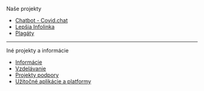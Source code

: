 Naše projekty

* [Chatbot - Covid.chat](Chatbot---Covid.chat)
* [Lepšia Infolinka](Lepšia-Infolinka)
* [Plagáty](Plag%C3%A1ty)

***
Iné projekty a informácie

* [Informácie](Inform%C3%A1cie)
* [Vzdelávanie](Vzdel%C3%A1vanie)
* [Projekty podpory](Projekty-podpory)
* [Užitočné aplikácie a platformy](https://github.com/misotrnka/slovensko-help/wiki/U%C5%BEito%C4%8Dn%C3%A9-aplik%C3%A1cie-a-platformy)

